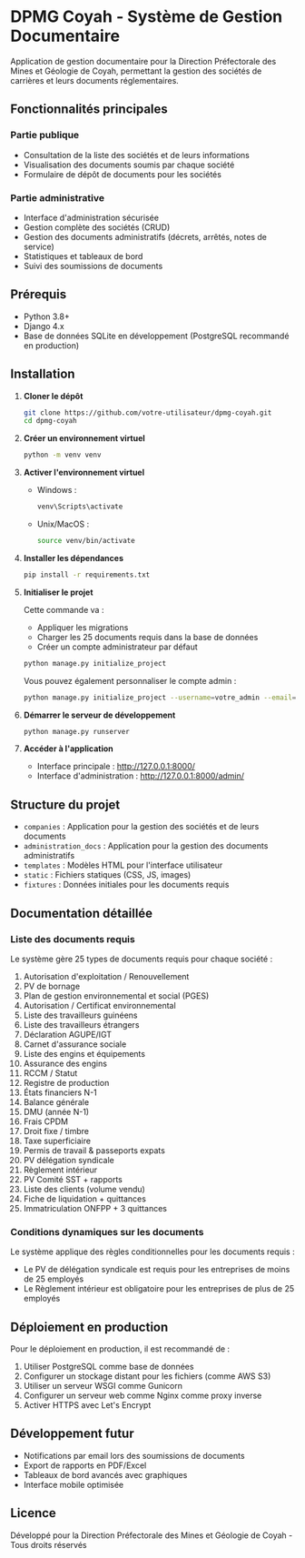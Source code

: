 # DPMG Coyah - Système de Gestion Documentaire

Application de gestion documentaire pour la Direction Préfectorale des Mines et Géologie de Coyah, permettant la gestion des sociétés de carrières et leurs documents réglementaires.

## Fonctionnalités principales

### Partie publique
- Consultation de la liste des sociétés et de leurs informations
- Visualisation des documents soumis par chaque société
- Formulaire de dépôt de documents pour les sociétés

### Partie administrative
- Interface d'administration sécurisée
- Gestion complète des sociétés (CRUD)
- Gestion des documents administratifs (décrets, arrêtés, notes de service)
- Statistiques et tableaux de bord
- Suivi des soumissions de documents

## Prérequis

- Python 3.8+
- Django 4.x
- Base de données SQLite en développement (PostgreSQL recommandé en production)

## Installation

1. **Cloner le dépôt**
   ```bash
   git clone https://github.com/votre-utilisateur/dpmg-coyah.git
   cd dpmg-coyah
   ```

2. **Créer un environnement virtuel**
   ```bash
   python -m venv venv
   ```

3. **Activer l'environnement virtuel**
   - Windows : 
     ```bash
     venv\Scripts\activate
     ```
   - Unix/MacOS : 
     ```bash
     source venv/bin/activate
     ```

4. **Installer les dépendances**
   ```bash
   pip install -r requirements.txt
   ```

5. **Initialiser le projet**
   
   Cette commande va :
   - Appliquer les migrations
   - Charger les 25 documents requis dans la base de données
   - Créer un compte administrateur par défaut
   
   ```bash
   python manage.py initialize_project
   ```
   
   Vous pouvez également personnaliser le compte admin :
   ```bash
   python manage.py initialize_project --username=votre_admin --email=email@exemple.com --password=votre_mot_de_passe
   ```

6. **Démarrer le serveur de développement**
   ```bash
   python manage.py runserver
   ```

7. **Accéder à l'application**
   - Interface principale : http://127.0.0.1:8000/
   - Interface d'administration : http://127.0.0.1:8000/admin/

## Structure du projet

- `companies` : Application pour la gestion des sociétés et de leurs documents
- `administration_docs` : Application pour la gestion des documents administratifs
- `templates` : Modèles HTML pour l'interface utilisateur
- `static` : Fichiers statiques (CSS, JS, images)
- `fixtures` : Données initiales pour les documents requis

## Documentation détaillée

### Liste des documents requis

Le système gère 25 types de documents requis pour chaque société :

1. Autorisation d'exploitation / Renouvellement
2. PV de bornage
3. Plan de gestion environnemental et social (PGES)
4. Autorisation / Certificat environnemental
5. Liste des travailleurs guinéens
6. Liste des travailleurs étrangers
7. Déclaration AGUPE/IGT
8. Carnet d'assurance sociale
9. Liste des engins et équipements
10. Assurance des engins
11. RCCM / Statut
12. Registre de production
13. États financiers N-1
14. Balance générale
15. DMU (année N-1)
16. Frais CPDM
17. Droit fixe / timbre
18. Taxe superficiaire
19. Permis de travail & passeports expats
20. PV délégation syndicale
21. Règlement intérieur
22. PV Comité SST + rapports
23. Liste des clients (volume vendu)
24. Fiche de liquidation + quittances
25. Immatriculation ONFPP + 3 quittances

### Conditions dynamiques sur les documents

Le système applique des règles conditionnelles pour les documents requis :
- Le PV de délégation syndicale est requis pour les entreprises de moins de 25 employés
- Le Règlement intérieur est obligatoire pour les entreprises de plus de 25 employés

## Déploiement en production

Pour le déploiement en production, il est recommandé de :

1. Utiliser PostgreSQL comme base de données
2. Configurer un stockage distant pour les fichiers (comme AWS S3)
3. Utiliser un serveur WSGI comme Gunicorn
4. Configurer un serveur web comme Nginx comme proxy inverse
5. Activer HTTPS avec Let's Encrypt

## Développement futur

- Notifications par email lors des soumissions de documents
- Export de rapports en PDF/Excel
- Tableaux de bord avancés avec graphiques
- Interface mobile optimisée

## Licence

Développé pour la Direction Préfectorale des Mines et Géologie de Coyah - Tous droits réservés
